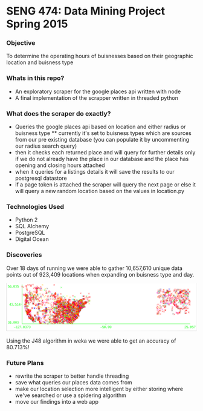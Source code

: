 # SENG 474: Data Mining Project Spring 2015

### Objective
To determine the operating hours of buisnesses based on their geographic location and buisness type

### Whats in this repo?
* An exploratory scraper for the google places api written with node
* A final implementation of the scrapper written in threaded python

### What does the scraper do exactly?
* Queries the google places api based on location and either radius or buisness type
** currently it's set to buisness types which are sources from our pre existing database (you can populate it by uncommenting our radius search query)
* then it checks each returned place and will query for further details only if we do not already have the place in our database and the place has opening and closing hours attached
* when it queries for a listings details it will save the results to our postgresql datastore
* if a page token is attached the scraper will query the next page or else it will query a new random location based on the values in location.py

### Technologies Used
* Python 2
* SQL Alchemy
* PostgreSQL
* Digital Ocean

### Discoveries
Over 18 days of running we were able to gather 10,657,610 unique data points out of 923,409 locations  when expanding on buisness type and day.

![alt text](https://github.com/bechurch/474project/blob/master/map.png "only 1% of our findings make a population density!")

Using the J48 algorithm in weka we were able to get an accuracy of 80.713%!


### Future Plans
* rewrite the scraper to better handle threading
* save what queries our places data comes from
* make our location selection more intelligent by either storing where we've searched or use a spidering algorithm
* move our findings into a web app
